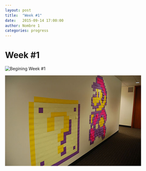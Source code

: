 ```yaml
---
layout: post
title:  "Week #1"
date:   2015-09-14 17:00:00
author: Nombre 1
categories: progress
---
```


# Week #1

![Begining Week #1]({{site.baseurl}}/assets/week-progress/w1-begin.png)

![End Week #1](/assets/week-progress/w1-end.png)
